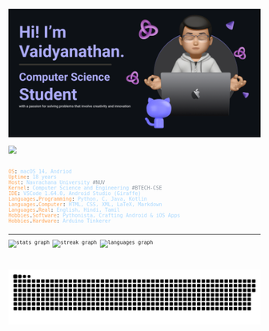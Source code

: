 ![Header](./github-banner.png)

<div align="left">
  <img src="https://visitor-badge.laobi.icu/badge?page_id=vaidyanathaniyer.vaidyanathaniyer&left_text=GitGuardian: Monitoring Curious Visitors"  />
</div>

<br>

<font face="Andale Mono,AndaleMono,Consolas,monospace" size="0.5">

<span style="color: #ffa657">OS</span>: <span style="color: #a5d6ff">macOS 14, Andriod</span><br>
<span style="color: #ffa657">Uptime</span>: <span style="color: #a5d6ff">18 years</span><br>
<span style="color: #ffa657">Host</span>: <span style="color: #a5d6ff">Navrachana University</span><span style="color: #8b949e"> #NUV</span><br>
<span style="color: #ffa657">Kernel</span>: <span style="color: #a5d6ff">Computer Science and Engineering</span><span style="color: #8b949e"> #BTECH-CSE</span><br>
<span style="color: #ffa657">IDE</span>: <span style="color: #a5d6ff">VSCode 1.64.0, Android Studio (Giraffe)</span><br>
<span style="color: #ffa657">Languages</span>.<span style="color: #ffa657">Programming</span>: <span style="color: #a5d6ff">Python, C, Java, Kotlin</span><br>
<span style="color: #ffa657">Languages</span>.<span style="color: #ffa657">Computer</span>: <span style="color: #a5d6ff">HTML, CSS, XML, LaTeX, Markdown</span><br>
<span style="color: #ffa657">Languages</span>.<span style="color: #ffa657">Real</span>: <span style="color: #a5d6ff">English, Hindi, Tamil</span><br>
<span style="color: #ffa657">Hobbies</span>.<span style="color: #ffa657">Software</span>: <span style="color: #a5d6ff">Pythonista, Crafting Android & iOS Apps</span><br>
<span style="color: #ffa657">Hobbies</span>.<span style="color: #ffa657">Hardware</span>: <span style="color: #a5d6ff">Arduino Tinkerer</span><br>
<br>

---

<div align="left">
  <img src="https://github-readme-stats.vercel.app/api?username=vaidyanathaniyer&hide_title=false&hide_rank=false&show_icons=true&include_all_commits=true&count_private=true&disable_animations=false&theme=github_dark&locale=en&hide_border=true" height="133" alt="stats graph"  />
  <img src="https://streak-stats.demolab.com?user=vaidyanathaniyer&locale=en&mode=daily&theme=github_dark&hide_border=true&border_radius=5&date_format=M j[, Y]" height="133" alt="streak graph"  />
  <img src="https://github-readme-stats.vercel.app/api/top-langs?username=vaidyanathaniyer&locale=en&hide_title=false&layout=compact&card_width=320&langs_count=5&theme=github_dark&hide_border=true" height="133" alt="languages graph"  />
</div>

###

<br clear="both">

![snake gif](https://github.com/vaidyanathaniyer/vaidyanathaniyer/blob/output/github-contribution-grid-snake.svg)

###

</font>
